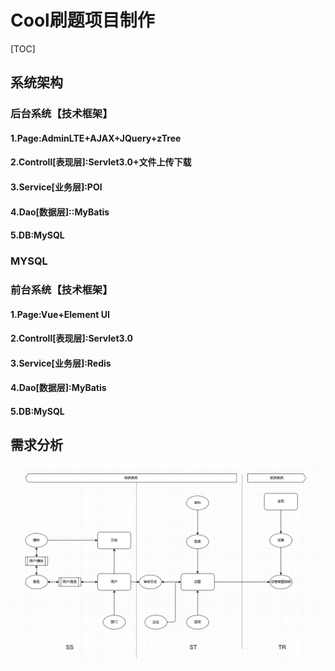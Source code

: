 # Cool刷题项目制作

[TOC]



## 系统架构

### 后台系统【技术框架】

#### 1.Page:AdminLTE+AJAX+JQuery+zTree

#### 2.Controll[表现层]:Servlet3.0+文件上传下载

#### 3.Service[业务层]:POI

#### 4.Dao[数据层]::MyBatis

#### 5.DB:MySQL

### MYSQL

### 前台系统【技术框架】

#### 1.Page:Vue+Element UI

#### 2.Controll[表现层]:Servlet3.0

#### 3.Service[业务层]:Redis

#### 4.Dao[数据层]:MyBatis

#### 5.DB:MySQL

## 需求分析



![QQ截图20230313185213](\assest\QQ截图20230313185213.png)




